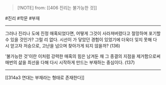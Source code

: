  > [!NOTE] from: [[406 진리는 불가능한 것]]

#진리 #학문 #부재 

--- 
그러나 진리나 도에 진정 매혹되었다면, 어떻게 그것이 사라져버렸다고 절망하며 포기할 수 있을 것인가? 그럴 리 없다. 시선이 가 닿았던 경험이 있었기에 더욱더 잊지 못해 다시 얻고자 저승으로, 고난을 넘으며 찾아가게 되지 않을까? (136)

'불가능한 것'이란 이처럼 강력한 매혹의 힘은 남겨둔 채 그 종결의 지점을 제거함으로써 매번의 삶을 최선을 다해 다시 시작하게 만드는 부재하는 중심이다. (137)

--- 
[[314a3 연대는 부재라는 형태로 존재한다]]